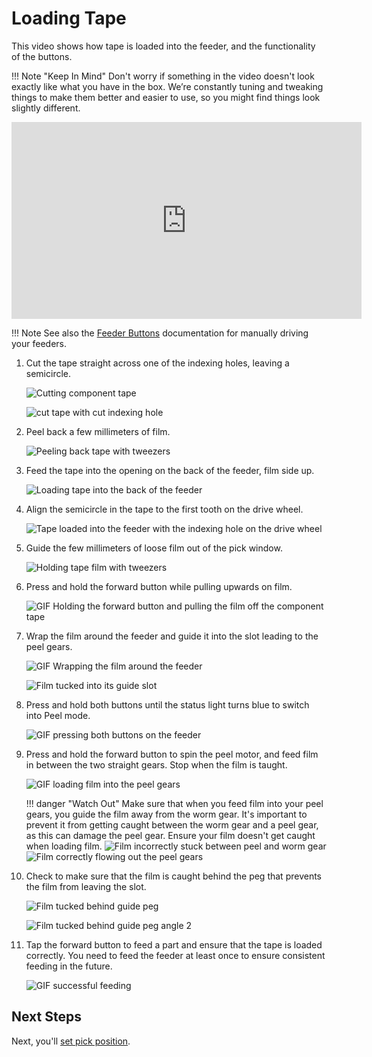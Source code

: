 <!-- markdownlint-disable MD033-->
# Loading Tape

This video shows how tape is loaded into the feeder, and the functionality of the buttons.

!!! Note "Keep In Mind"
    Don't worry if something in the video doesn't look exactly like what you have in the box. We’re constantly tuning and tweaking things to make them better and easier to use, so you might find things look slightly different.
<div class="video-wrapper">
<iframe width="560" height="315" margin="auto" src="https://www.youtube.com/embed/rVsv2GUO0Tg" title="YouTube video player" frameborder="0" allow="accelerometer; autoplay; clipboard-write; encrypted-media; gyroscope; picture-in-picture" allowfullscreen></iframe>
</div>

!!! Note
    See also the [Feeder Buttons](../1-overview/feeder-overview.md#feeder-buttons) documentation for manually driving your feeders.

1. Cut the tape straight across one of the indexing holes, leaving a semicircle.

      ![Cutting component tape](img/cut-tape.webp)

      ![cut tape with cut indexing hole](img/cut-tape2.webp)

2. Peel back a few millimeters of film.

      ![Peeling back tape with tweezers](img/IMG_2170.webp)

3. Feed the tape into the opening on the back of the feeder, film side up.

      ![Loading tape into the back of the feeder](img/IMG_2171.webp)

4. Align the semicircle in the tape to the first tooth on the drive wheel.

      ![Tape loaded into the feeder with the indexing hole on the drive wheel](img/IMG_2174.webp)

5. Guide the few millimeters of loose film out of the pick window.

      ![Holding tape film with tweezers](img/IMG_2172.webp)

6. Press and hold the forward button while pulling upwards on film.

      ![GIF Holding the forward button and pulling the film off the component tape](img/pull-film-while-driving.webp)

7. Wrap the film around the feeder and guide it into the slot leading to the peel gears.

      ![GIF Wrapping the film around the feeder](img/wrap-around-film.webp)

      ![Film tucked into its guide slot](img/film-guide-1.webp)

8. Press and hold both buttons until the status light turns blue to switch into Peel mode.

      ![GIF pressing both buttons on the feeder](img/change-modes.webp)

9. Press and hold the forward button to spin the peel motor, and feed film in between the two straight gears. Stop when the film is taught.

    ![GIF loading film into the peel gears](img/loading-film.webp)

    !!! danger "Watch Out"
        Make sure that when you feed film into your peel gears, you guide the film away from the worm gear. It's important to prevent it from getting caught between the worm gear and a peel gear, as this can damage the peel gear. Ensure your film doesn't get caught when loading film.
        ![Film incorrectly stuck between peel and worm gear](img/film-caught.webp)
        ![Film correctly flowing out the peel gears](img/film-free.webp)

10. Check to make sure that the film is caught behind the peg that prevents the film from leaving the slot.

      ![Film tucked behind guide peg](img/film-guide-modified-2.webp)

      ![Film tucked behind guide peg angle 2](img/film-in-gears-modified.webp)

11. Tap the forward button to feed a part and ensure that the tape is loaded correctly. You need to feed the feeder at least once to ensure consistent feeding in the future.

      ![GIF successful feeding](img/feed-forward.webp)

## Next Steps

Next, you'll [set pick position](/feeders/7-setting-pick-position/setting-pick-position/).
